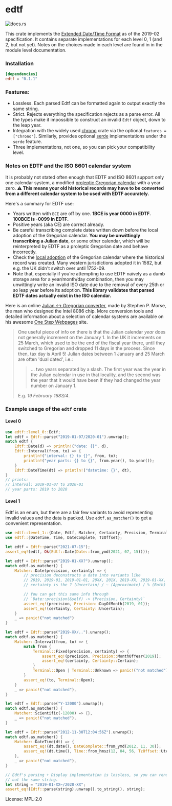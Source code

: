 # edtf

![docs.rs](https://docs.rs/edtf/badge.svg)

This crate implements the [Extended Date/Time
Format](https://www.loc.gov/standards/datetime/) as of the 2019-02
specification. It contains separate implementations for each level 0, 1 (and 2,
but not yet). Notes on the choices made in each level are found in in the
module level documentation.

### Installation

```toml
[dependencies]
edtf = "0.1.1"
```

### Features:

- Lossless. Each parsed Edtf can be formatted again to output exactly the same string.
- Strict. Rejects everything the specification rejects as a parse error. All
  the types make it impossible to construct an invalid `Edtf` object, down to the
  leap year.
- Integration with the widely used [chrono](https://lib.rs/chrono) crate via
  the optional `features = ["chrono"]`. Similarly, provides optional
  [serde](https://lib.rs/serde) implementations under the `serde` feature.
- Three implementations, not one, so you can pick your compatibility level.

### Notes on EDTF and the ISO 8601 calendar system

It is probably not stated often enough that EDTF and ISO 8601 support only one
calendar system, a modified [proleptic Gregorian
calendar](https://en.wikipedia.org/wiki/Proleptic_Gregorian_calendar) with a
year zero. **⚠️ This means your old historical records may have to be converted
from a different calendar system to be used with EDTF accurately.**

Here's a summary for EDTF use:

- Years written with `BCE` are off by one. **1BCE is year 0000 in EDTF. 100BCE
  is -0099 in EDTF.**
- Positive years (aka CE) are correct already.
- Be careful transcribing complete dates written down before the local adoption
  of the Gregorian calendar. **You may be unwittingly transcribing a Julian
  date**, or some other calendar, which will be reinterpreted by EDTF as a
  proleptic Gregorian date and behave incorrectly.
- Check the [local adoption][local-adoption] of the Gregorian calendar where
  the historical record was created. Many western jurisdictions adopted it in
  1582, but e.g. the UK didn't switch over until 1752-09.
- Note that, especially if you're attempting to use EDTF naïvely as a dumb storage area
  for a year/month/day combination, then you may unwittingly write an invalid
  ISO date due to the removal of every 25th or so leap year before its
  adoption. **This library validates that parsed EDTF dates actually exist in
  the ISO calendar.**


Here is an online [Julian \<-\> Gregorian
converter][julian-converter], made by Stephen P. Morse, the man who designed
the Intel 8086 chip. More conversion tools and detailed information about a
selection of calendar systems are available on his awesome
[One Step Webpages][stephen-p-morse] site.

> One useful piece of info on there is that the Julian calendar *year* does not
generally increment on the January 1. In the UK it increments on 25 March,
which used to be the end of the fiscal year there, until they switched to
Gregorian and dropped 11 days in the process. Since then, tax day is April 5!
Julian dates between 1 January and 25 March are often 'dual dated', i.e.:
>
> > ... two years separated by a slash. The first year was the year in the
> > Julian calendar in use in that locality, and the second was the year that
> > it would have been if they had changed the year number on January 1.
>
> E.g. *19 February 1683/4*.


[local-adoption]: https://en.wikipedia.org/wiki/List_of_adoption_dates_of_the_Gregorian_calendar_per_country
[julian-converter]: https://stevemorse.org/jcal/julian.html
[stephen-p-morse]: https://stevemorse.org/#calendar

### Example usage of the `edtf` crate

#### Level 0

```rust
use edtf::level_0::Edtf;
let edtf = Edtf::parse("2019-01-07/2020-01").unwrap();
match edtf {
    Edtf::Date(d) => println!("date: {}", d),
    Edtf::Interval(from, to) => {
        println!("interval: {} to {}", from, to);
        println!("year parts: {} to {}", from.year(), to.year());
    }
    Edtf::DateTime(dt) => println!("datetime: {}", dt),
}
// prints:
// interval: 2019-01-07 to 2020-01
// year parts: 2019 to 2020
```

#### Level 1

Edtf is an enum, but there are a fair few variants to avoid representing
invalid values and the data is packed. Use `edtf.as_matcher()` to get a
convenient representation.

```rust
use edtf::level_1::{Date, Edtf, Matcher, Certainty, Precision, Terminal};
use edtf::{DateTime, Time, DateComplete, TzOffset};

let edtf = Edtf::parse("2021-07-15");
assert_eq!(edtf, Ok(Edtf::Date(Date::from_ymd(2021, 07, 15))));

let edtf = Edtf::parse("2019-01-XX?").unwrap();
match edtf.as_matcher() {
    Matcher::Date(precision, certainty) => {
        // precision deconstructs a date into variants like
        // 2019, 2019-01, 2019-01-01, 20XX, 201X, 2019-XX, 2019-01-XX, 2019-XX-XX.
        // certainty is the ? (Uncertain) / ~ (Approximate) / % (Both) value.

        // You can get this same info through
        // `Date::precision(&self) -> (Precision, Certainty)`
        assert_eq!(precision, Precision::DayOfMonth(2019, 01));
        assert_eq!(certainty, Certainty::Uncertain);
    }
    _ => panic!("not matched")
}

let edtf = Edtf::parse("2019-XX/..").unwrap();
match edtf.as_matcher() {
    Matcher::Interval(from, to) => {
        match from {
            Terminal::Fixed(precision, certainty) => {
                assert_eq!(precision, Precision::MonthOfYear(2019));
                assert_eq!(certainty, Certainty::Certain);
            }
            Terminal::Open | Terminal::Unknown => panic!("not matched"),
        }
        assert_eq!(to, Terminal::Open);
    }
    _ => panic!("not matched"),
}

let edtf = Edtf::parse("Y-12000").unwrap();
match edtf.as_matcher() {
    Matcher::Scientific(-12000) => {},
    _ => panic!("not matched"),
}

let edtf = Edtf::parse("2012-11-30T12:04:56Z").unwrap();
match edtf.as_matcher() {
    Matcher::DateTime(dt) => {
        assert_eq!(dt.date(), DateComplete::from_ymd(2012, 11, 30));
        assert_eq!(dt.time(), Time::from_hmsz(12, 04, 56, TzOffset::Utc));
    },
    _ => panic!("not matched"),
}

// Edtf's parsing + Display implementation is lossless, so you can render back
// out the same string.
let string = "2019-01-XX~/2020-XX";
assert_eq!(Edtf::parse(string).unwrap().to_string(), string);
```

License: MPL-2.0
